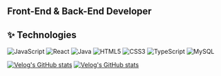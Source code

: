 ## Front-End & Back-End Developer

## ✨ Technologies
![JavaScript](https://img.shields.io/badge/-JavaScript-black?style=flat-square&logo=javascript)
![React](https://img.shields.io/badge/-React-black?style=flat-square&logo=react)
![Java](https://img.shields.io/badge/-java-E34A86?style=flat-square&logo=java)
![HTML5](https://img.shields.io/badge/-HTML5-E34F26?style=flat-square&logo=html5&logoColor=white)
![CSS3](https://img.shields.io/badge/-CSS3-1572B6?style=flat-square&logo=css3)
![TypeScript](https://img.shields.io/badge/-TypeScript-007ACC?style=flat-square&logo=typescript)
![MySQL](https://img.shields.io/badge/-MySQL-black?style=flat-square&logo=mysql)

[![Velog's GitHub stats](https://velog-readme-stats.vercel.app/api/badge?name=picpal)](https://velog.io/@picpal) 
[![Velog's GitHub stats](https://velog-readme-stats.vercel.app/api?name=velopert)](https://github.com/picpal/velog-readme-stats)
